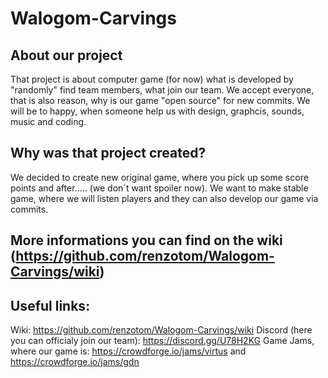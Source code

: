 # Walogom-Carvings
## About our project
That project is about computer game (for now) what is developed by "randomly" find team members, what join our team. We accept everyone, that is also reason, why is our game "open source" for new commits. We will be to happy, when someone help us with design, graphcis, sounds, music and coding.
## Why was that project created?
We decided to create new original game, where you pick up some score points and after..... (we don´t want spoiler now). We want to make stable game, where we will listen players and they can also develop our game via commits. 
## More informations you can find on the wiki (https://github.com/renzotom/Walogom-Carvings/wiki)
## Useful links:
Wiki: https://github.com/renzotom/Walogom-Carvings/wiki
Discord (here you can officialy join our team): https://discord.gg/U78H2KG
Game Jams, where our game is: https://crowdforge.io/jams/virtus and https://crowdforge.io/jams/gdn
